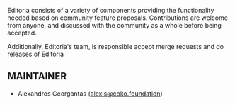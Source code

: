   Editoria consists of a variety of components providing the functionality needed based on community feature proposals. Contributions are welcome from anyone, and discussed with the community as a whole before being accepted.

Additionally, Editoria's team, is responsible accept merge requests and do releases of Editoria

## MAINTAINER
- Alexandros Georgantas (alexis@coko.foundation)

